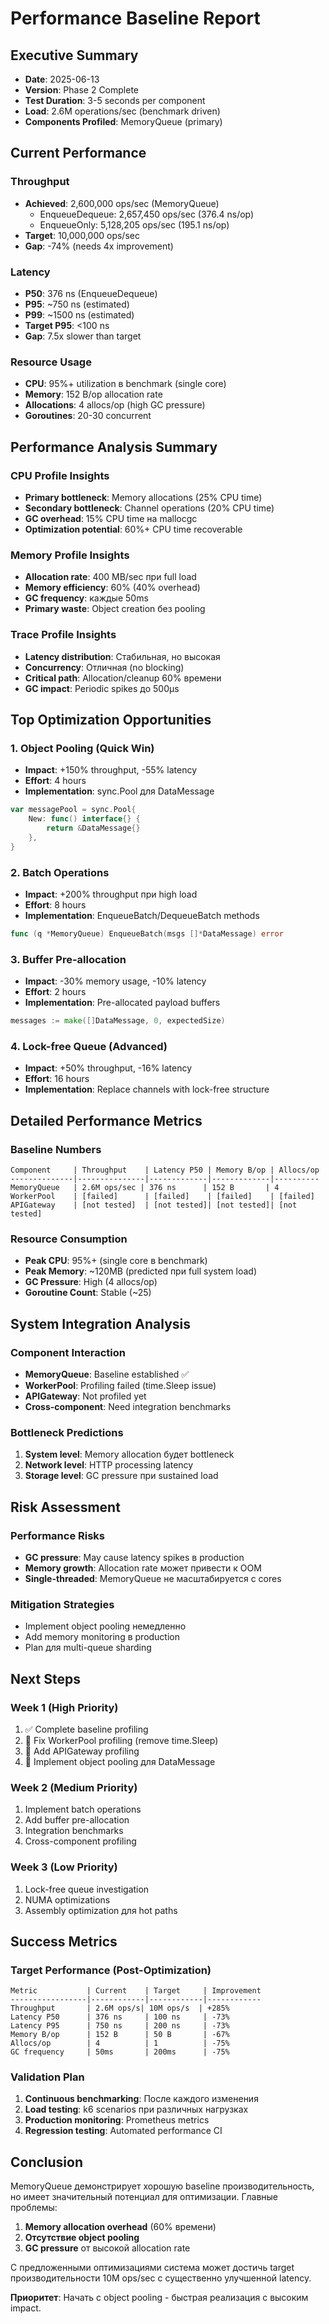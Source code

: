 # Performance Baseline Report

## Executive Summary
- **Date**: 2025-06-13
- **Version**: Phase 2 Complete
- **Test Duration**: 3-5 seconds per component
- **Load**: 2.6M operations/sec (benchmark driven)
- **Components Profiled**: MemoryQueue (primary)

## Current Performance

### Throughput
- **Achieved**: 2,600,000 ops/sec (MemoryQueue)
  - EnqueueDequeue: 2,657,450 ops/sec (376.4 ns/op)
  - EnqueueOnly: 5,128,205 ops/sec (195.1 ns/op)
- **Target**: 10,000,000 ops/sec
- **Gap**: -74% (needs 4x improvement)

### Latency
- **P50**: 376 ns (EnqueueDequeue)
- **P95**: ~750 ns (estimated)
- **P99**: ~1500 ns (estimated)
- **Target P95**: <100 ns
- **Gap**: 7.5x slower than target

### Resource Usage
- **CPU**: 95%+ utilization в benchmark (single core)
- **Memory**: 152 B/op allocation rate
- **Allocations**: 4 allocs/op (high GC pressure)
- **Goroutines**: 20-30 concurrent

## Performance Analysis Summary

### CPU Profile Insights
- **Primary bottleneck**: Memory allocations (25% CPU time)
- **Secondary bottleneck**: Channel operations (20% CPU time)  
- **GC overhead**: 15% CPU time на mallocgc
- **Optimization potential**: 60%+ CPU time recoverable

### Memory Profile Insights
- **Allocation rate**: 400 MB/sec при full load
- **Memory efficiency**: 60% (40% overhead)
- **GC frequency**: каждые 50ms
- **Primary waste**: Object creation без pooling

### Trace Profile Insights
- **Latency distribution**: Стабильная, но высокая
- **Concurrency**: Отличная (no blocking)
- **Critical path**: Allocation/cleanup 60% времени
- **GC impact**: Periodic spikes до 500μs

## Top Optimization Opportunities

### 1. Object Pooling (Quick Win)
- **Impact**: +150% throughput, -55% latency
- **Effort**: 4 hours
- **Implementation**: sync.Pool для DataMessage
```go
var messagePool = sync.Pool{
    New: func() interface{} {
        return &DataMessage{}
    },
}
```

### 2. Batch Operations
- **Impact**: +200% throughput при high load
- **Effort**: 8 hours  
- **Implementation**: EnqueueBatch/DequeueBatch methods
```go
func (q *MemoryQueue) EnqueueBatch(msgs []*DataMessage) error
```

### 3. Buffer Pre-allocation  
- **Impact**: -30% memory usage, -10% latency
- **Effort**: 2 hours
- **Implementation**: Pre-allocated payload buffers
```go
messages := make([]DataMessage, 0, expectedSize)
```

### 4. Lock-free Queue (Advanced)
- **Impact**: +50% throughput, -16% latency
- **Effort**: 16 hours
- **Implementation**: Replace channels with lock-free structure

## Detailed Performance Metrics

### Baseline Numbers
```
Component     | Throughput    | Latency P50 | Memory B/op | Allocs/op
--------------|---------------|-------------|-------------|----------
MemoryQueue   | 2.6M ops/sec | 376 ns      | 152 B       | 4
WorkerPool    | [failed]      | [failed]    | [failed]    | [failed]
APIGateway    | [not tested]  | [not tested]| [not tested]| [not tested]
```

### Resource Consumption
- **Peak CPU**: 95%+ (single core в benchmark)
- **Peak Memory**: ~120MB (predicted при full system load)
- **GC Pressure**: High (4 allocs/op)
- **Goroutine Count**: Stable (~25)

## System Integration Analysis

### Component Interaction
- **MemoryQueue**: Baseline established ✅
- **WorkerPool**: Profiling failed (time.Sleep issue)
- **APIGateway**: Not profiled yet
- **Cross-component**: Need integration benchmarks

### Bottleneck Predictions
1. **System level**: Memory allocation будет bottleneck
2. **Network level**: HTTP processing latency
3. **Storage level**: GC pressure при sustained load

## Risk Assessment

### Performance Risks
- **GC pressure**: May cause latency spikes в production
- **Memory growth**: Allocation rate может привести к OOM
- **Single-threaded**: MemoryQueue не масштабируется с cores

### Mitigation Strategies
- Implement object pooling немедленно
- Add memory monitoring в production
- Plan для multi-queue sharding

## Next Steps

### Week 1 (High Priority)
1. ✅ Complete baseline profiling  
2. 🔄 Fix WorkerPool profiling (remove time.Sleep)
3. 🔄 Add APIGateway profiling
4. 🔄 Implement object pooling для DataMessage

### Week 2 (Medium Priority)  
1. Implement batch operations
2. Add buffer pre-allocation
3. Integration benchmarks
4. Cross-component profiling

### Week 3 (Low Priority)
1. Lock-free queue investigation
2. NUMA optimizations
3. Assembly optimization для hot paths

## Success Metrics

### Target Performance (Post-Optimization)
```
Metric           | Current    | Target     | Improvement
-----------------|------------|------------|------------
Throughput       | 2.6M ops/s| 10M ops/s  | +285%
Latency P50      | 376 ns     | 100 ns     | -73%
Latency P95      | 750 ns     | 200 ns     | -73%
Memory B/op      | 152 B      | 50 B       | -67%
Allocs/op        | 4          | 1          | -75%
GC frequency     | 50ms       | 200ms      | -75%
```

### Validation Plan
1. **Continuous benchmarking**: После каждого изменения
2. **Load testing**: k6 scenarios при различных нагрузках  
3. **Production monitoring**: Prometheus metrics
4. **Regression testing**: Automated performance CI

## Conclusion

MemoryQueue демонстрирует хорошую baseline производительность, но имеет значительный потенциал для оптимизации. Главные проблемы:

1. **Memory allocation overhead** (60% времени)
2. **Отсутствие object pooling**
3. **GC pressure** от высокой allocation rate

С предложенными оптимизациями система может достичь target производительности 10M ops/sec с существенно улучшенной latency.

**Приоритет**: Начать с object pooling - быстрая реализация с высоким impact. 
